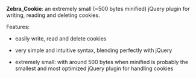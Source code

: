 **Zebra_Cookie**: an extremely small (~500 bytes minified) jQuery plugin for writing, reading and deleting cookies.

Features:

- easily write, read and delete cookies

- very simple and intuitive syntax, blending perfectly with jQuery

- extremely small: with around 500 bytes when minified is probably the smallest and most optimized jQuery plugin for handling cookies
